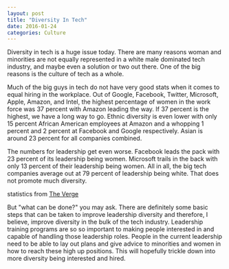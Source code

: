```yaml
---
layout: post
title: "Diversity In Tech"
date: 2016-01-24
categories: Culture
---
```


Diversity in tech is a huge issue today. There are many reasons woman and minorities are not equally represented in a white male dominated tech industry, and maybe even a solution or two out there. One of the big reasons is the culture of tech as a whole.

Much of the big guys in tech do not have very good stats when it comes to equal hiring in the workplace. Out of Google, Facebook, Twitter, Microsoft, Apple, Amazon, and Intel, the highest percentage of women in the work force was 37 percent with Amazon leading the way. If 37 percent is the highest, we have a long way to go. Ethnic diversity is even lower with only 15 percent African American employees at Amazon and a whopping 1 percent and 2 percent at Facebook and Google respectively. Asian is around 23 percent for all companies combined.

The numbers for leadership get even worse. Facebook leads the pack with 23 percent of its leadership being women. Microsoft trails in the back with only 13 percent of their leadership being women. All in all, the big tech companies average out at 79 percent of leadership being white. That does not promote much diversity.

statistics from [The Verge](http://www.theverge.com/2015/8/20/9179853/tech-diversity-scorecard-apple-google-microsoft-facebook-intel-twitter-amazon)

But "what can be done?" you may ask. There are definitely some basic steps that can be taken to improve leadership diversity and therefore, I believe, improve diversity in the bulk of the tech industry. Leadership training programs are so so important to making people interested in and capable of handling those leadership roles. People in the current leadership need to be able to lay out plans and give advice to minorities and women in how to reach these high up positions. This will hopefully trickle down into more diversity being interested and hired.